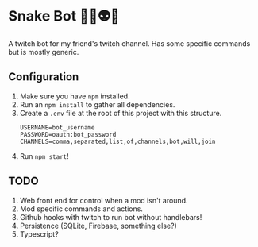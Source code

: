 # Snake Bot 👾🤖👽🤠

A twitch bot for my friend's twitch channel. Has some specific commands but is mostly generic.

## Configuration

1. Make sure you have `npm` installed.
2. Run an `npm install` to gather all dependencies.
3. Create a `.env` file at the root of this project with this structure.
   ```
   USERNAME=bot_username
   PASSWORD=oauth:bot_password
   CHANNELS=comma,separated,list,of,channels,bot,will,join
   ```
4. Run `npm start`!

## TODO

1. Web front end for control when a mod isn't around.
2. Mod specific commands and actions.
3. Github hooks with twitch to run bot without handlebars!
4. Persistence (SQLite, Firebase, something else?)
5. Typescript?
